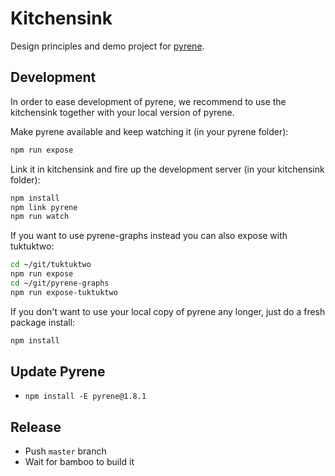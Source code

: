 # Kitchensink

Design principles and demo project for [pyrene](../pyrene).

## Development

In order to ease development of pyrene, we recommend to use the kitchensink together with your local version of pyrene.

Make pyrene available and keep watching it (in your pyrene folder):
```bash
npm run expose
```

Link it in kitchensink and fire up the development server (in your kitchensink folder):
```bash
npm install
npm link pyrene
npm run watch
```

If you want to use pyrene-graphs instead you can also expose with tuktuktwo:
```bash
cd ~/git/tuktuktwo
npm run expose
cd ~/git/pyrene-graphs
npm run expose-tuktuktwo
```

If you don't want to use your local copy of pyrene any longer, just do a fresh package install:
```bash
npm install
```

## Update Pyrene

- `npm install -E pyrene@1.8.1`

## Release

- Push `master` branch
- Wait for bamboo to build it
